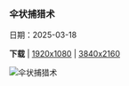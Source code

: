 ### 伞状捕猎术

日期：2025-03-18

**下载**  |  [1920x1080](https://cn.bing.com/th?id=OHR.BlackHeron_ZH-CN6764711050_1920x1080.jpg)  |  [3840x2160](https://cn.bing.com/th?id=OHR.BlackHeron_ZH-CN6764711050_UHD.jpg)

![伞状捕猎术](https://cn.bing.com/th?id=OHR.BlackHeron_ZH-CN6764711050_1920x1080.jpg "黑鹭捕鱼，乔贝国家公园，博茨瓦纳 (© Paul Souders/Minden PIctures)")

